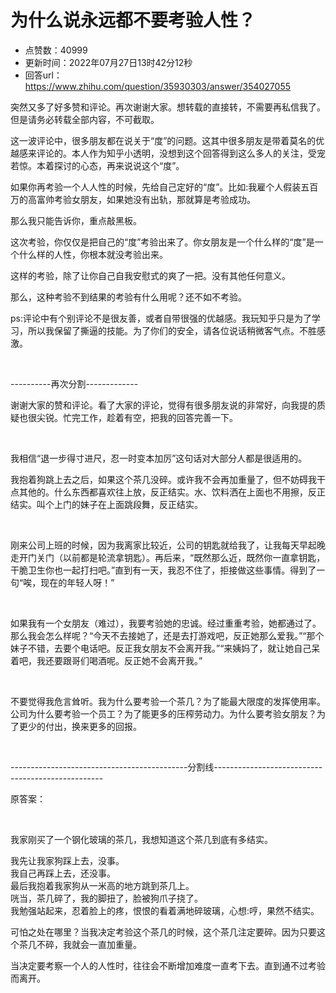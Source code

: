 # 为什么说永远都不要考验人性？
- 点赞数：40999
- 更新时间：2022年07月27日13时42分12秒
- 回答url：https://www.zhihu.com/question/35930303/answer/354027055
<body>
 <p data-pid="fGuPI23n">突然又多了好多赞和评论。再次谢谢大家。想转载的直接转，不需要再私信我了。但是请务必转载全部内容，不可截取。</p>
 <p data-pid="TUy0Bwhw">这一波评论中，很多朋友都在说关于“度”的问题。这其中很多朋友是带着莫名的优越感来评论的。本人作为知乎小透明，没想到这个回答得到这么多人的关注，受宠若惊。本着探讨的心态，再来说说这个“度”。</p>
 <p data-pid="0CTe369a">如果你再考验一个人人性的时候，先给自己定好的“度”。比如:我雇个人假装五百万的高富帅考验女朋友，如果她没有出轨，那就算是考验成功。</p>
 <p data-pid="EFlQXmdU">那么我只能告诉你，重点敲黑板。</p>
 <p data-pid="af1UiVSz">这次考验，你仅仅是把自己的“度”考验出来了。你女朋友是一个什么样的“度”是一个什么样的人性，你根本就没考验出来。</p>
 <p data-pid="XEDsXLZ0">这样的考验，除了让你自己自我安慰式的爽了一把。没有其他任何意义。</p>
 <p data-pid="T-zh1vjw">那么，这种考验不到结果的考验有什么用呢？还不如不考验。</p>
 <p data-pid="R72J4E1c">ps:评论中有个别评论不是很友善，或者自带很强的优越感。我玩知乎只是为了学习，所以我保留了撕逼的技能。为了你们的安全，请各位说话稍微客气点。不胜感激。</p>
 <p class="ztext-empty-paragraph"><br></p>
 <p data-pid="Wh1e7jp7">----------再次分割-------------</p>
 <p data-pid="HpffIH5t">谢谢大家的赞和评论。看了大家的评论，觉得有很多朋友说的非常好，向我提的质疑也很尖锐。忙完工作，趁着有空，把我的回答完善一下。</p>
 <p class="ztext-empty-paragraph"><br></p>
 <p data-pid="6DHN4afJ">我相信“退一步得寸进尺，忍一时变本加厉”这句话对大部分人都是很适用的。</p>
 <p data-pid="Z3vEHieC">我抱着狗跳上去之后，如果这个茶几没碎。或许我不会再加重量了，但不妨碍我干点其他的。什么东西都喜欢往上放，反正结实。水、饮料洒在上面也不用擦，反正结实。叫个上门的妹子在上面跳段舞，反正结实。</p>
 <p class="ztext-empty-paragraph"><br></p>
 <p data-pid="j1V1pUm6">刚来公司上班的时候，因为我离家比较近，公司的钥匙就给我了，让我每天早起晚走开门关门（以前都是轮流拿钥匙）。再后来，“既然那么近，既然你一直拿钥匙，干脆卫生你也一起打扫吧。”直到有一天，我忍不住了，拒接做这些事情。得到了一句“唉，现在的年轻人呀！”</p>
 <p class="ztext-empty-paragraph"><br></p>
 <p data-pid="ESwUV-30">如果我有一个女朋友（难过），我要考验她的忠诚。经过重重考验，她都通过了。那么我会怎么样呢？“今天不去接她了，还是去打游戏吧，反正她那么爱我。”“那个妹子不错，去要个电话吧。反正我女朋友不会离开我。”“来姨妈了，就让她自己呆着吧，我还要跟哥们喝酒呢。反正她不会离开我。”</p>
 <p class="ztext-empty-paragraph"><br></p>
 <p data-pid="_mgmBmgQ">不要觉得我危言耸听。我为什么要考验一个茶几？为了能最大限度的发挥使用率。公司为什么要考验一个员工？为了能更多的压榨劳动力。为什么要考验女朋友？为了更少的付出，换来更多的回报。</p>
 <p class="ztext-empty-paragraph"><br></p>
 <p data-pid="OehzaE7x">--------------------------------------------分割线--------------------------------------------------</p>
 <p data-pid="zMVYTIoQ">原答案：</p>
 <p class="ztext-empty-paragraph"><br></p>
 <p data-pid="pzcgLsFF">我家刚买了一个钢化玻璃的茶几，我想知道这个茶几到底有多结实。</p>
 <p data-pid="r4TPd9MV">我先让我家狗踩上去，没事。<br>
  我自己再踩上去，还没事。<br>
  最后我抱着我家狗从一米高的地方跳到茶几上。<br>
  咣当，茶几碎了，我的脚扭了，脸被狗爪子挠了。<br>
  我勉强站起来，忍着脸上的疼，恨恨的看着满地碎玻璃，心想:哼，果然不结实。</p>
 <p data-pid="d26Z65Fa">可怕之处在哪里？当我决定考验这个茶几的时候，这个茶几注定要碎。因为只要这个茶几不碎，我就会一直加重量。</p>
 <p data-pid="aOXkMTMN">当决定要考察一个人的人性时，往往会不断增加难度一直考下去。直到通不过考验而离开。</p>
</body>